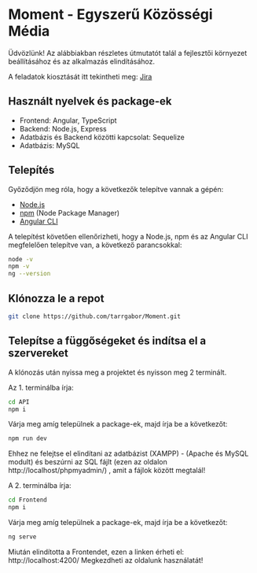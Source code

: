 # Moment - Egyszerű Közösségi Média
Üdvözlünk! Az alábbiakban részletes útmutatót talál a fejlesztői környezet beállításához és az alkalmazás elindításához.

A feladatok kiosztását itt tekintheti meg: [Jira](https://id.atlassian.com/login?continue=https%3A%2F%2Fid.atlassian.com%2Fjoin%2Fuser-access%3Fresource%3Dari%253Acloud%253Ajira%253A%253Asite%252F5060a185-a4b8-4487-96be-0f84756219ee%26continue%3Dhttps%253A%252F%252Fprojectmoment.atlassian.net%252Fjira%252Fsoftware%252Fprojects%252FMOME%252Fboards%252F2&application=jira)

## Használt nyelvek és package-ek
- Frontend: Angular, TypeScript
- Backend: Node.js, Express
- Adatbázis és Backend közötti kapcsolat: Sequelize
- Adatbázis: MySQL

## Telepítés

Győződjön meg róla, hogy a következők telepítve vannak a gépén:

- [Node.js](https://nodejs.org/en/download/)
- [npm](https://www.npmjs.com/) (Node Package Manager)
- [Angular CLI](https://angular.dev/installation)

A telepítést követően ellenőrizheti, hogy a Node.js, npm és az Angular CLI megfelelően telepítve van, a következő parancsokkal:

```bash
node -v
npm -v
ng --version
```

## Klónozza le a repot
```bash
git clone https://github.com/tarrgabor/Moment.git
```

## Telepítse a függőségeket és indítsa el a szervereket
A klónozás után nyissa meg a projektet és nyisson meg 2 terminált.

Az 1. terminálba írja:
```bash
cd API
npm i
```

Várja meg amíg települnek a package-ek, majd írja be a következőt:
```bash
npm run dev
```
Ehhez ne felejtse el elindítani az adatbázist (XAMPP) - (Apache és MySQL modult) és beszúrni az SQL fájlt (ezen az oldalon http://localhost/phpmyadmin/) , amit a fájlok között megtalál!

A 2. terminálba írja:
```bash
cd Frontend
npm i
```

Várja meg amíg települnek a package-ek, majd írja be a következőt:
```bash
ng serve
```

Miután elindította a Frontendet, ezen a linken érheti el: http://localhost:4200/
Megkezdheti az oldalunk használatát!
